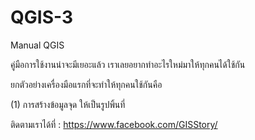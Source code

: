 # QGIS-3
Manual QGIS

คู่มือการใช้งานน่าจะมีเยอะแล้ว เราเลยอยากทำอะไรใหม่มาให้ทุกคนได้ใช้กัน

ยกตัวอย่างเครื่องมือแรกที่จะทำให้ทุกคนใช้กันคือ

(1) การสร้างข้อมูลจุด ให้เป็นรูปพิ้นที่


ติดตามเราได้ที่ : https://www.facebook.com/GISStory/

